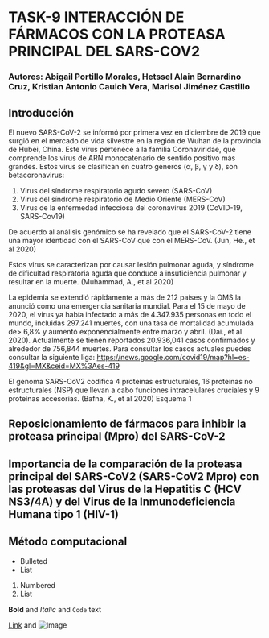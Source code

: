 # TASK-9 INTERACCIÓN DE FÁRMACOS CON LA PROTEASA PRINCIPAL DEL SARS-COV2 
### Autores: Abigail Portillo Morales, Hetssel Alain Bernardino Cruz, Kristian Antonio Cauich Vera, Marisol Jiménez Castillo

## Introducción

El nuevo SARS-CoV-2 se informó por primera vez en diciembre de 2019 que surgió en el mercado de vida silvestre en la región de Wuhan de la provincia de Hubei, China. Este virus pertenece a la familia Coronaviridae, que comprende los virus de ARN monocatenario de sentido positivo más grandes. Estos virus se clasifican en cuatro géneros (α, β, γ y δ), son betacoronavirus:

1. Virus del síndrome respiratorio agudo severo (SARS-CoV)
2. Virus del síndrome respiratorio de Medio Oriente (MERS-CoV)
3. Virus de la enfermedad infecciosa del coronavirus 2019 (CoVID-19, SARS-Cov19)
 
De acuerdo al análisis genómico se ha revelado que el SARS-CoV-2 tiene una mayor identidad con el SARS-CoV que con el MERS-CoV. (Jun, He., et al 2020) 

Estos virus se caracterizan por causar lesión pulmonar aguda, y síndrome de dificultad respiratoria aguda que conduce a insuficiencia pulmonar y resultar en la muerte. (Muhammad, A., et al 2020) 

La epidemia se extendió rápidamente a más de 212 países y la OMS la anunció como una emergencia sanitaria mundial. Para el 15 de mayo de 2020, el virus ya había infectado a más de 4.347.935 personas en todo el mundo, incluidas 297.241 muertes, con una tasa de mortalidad acumulada de> 6,8% y aumentó exponencialmente entre marzo y abril. (Dai., et al 2020). Actualmente se tienen reportados 20.936,041 casos confirmados y alrededor de 756,844 muertes. Para consultar los casos actuales puedes consultar la siguiente liga: https://news.google.com/covid19/map?hl=es-419&gl=MX&ceid=MX%3Aes-419

El genoma SARS-CoV2 codifica 4 proteínas estructurales, 16 proteínas no estructurales (NSP) que llevan a cabo funciones intracelulares cruciales y 9 proteínas accesorias. (Bafna, K., et al 2020) Esquema 1


## Reposicionamiento de fármacos para inhibir la proteasa principal (Mpro) del SARS-CoV-2

## Importancia de la comparación de la proteasa principal del SARS-CoV2 (SARS-CoV2 Mpro) con las proteasas del Virus de la Hepatitis C (HCV NS3/4A) y del Virus de la Inmunodeficiencia Humana tipo 1 (HIV-1)

## Método computacional 




- Bulleted
- List

1. Numbered
2. List

**Bold** and _Italic_ and `Code` text

[Link](url) and ![Image](src)
```

